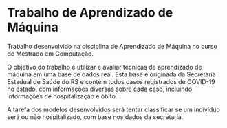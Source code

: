 # Trabalho de Aprendizado de Máquina

Trabalho desenvolvido na disciplina de Aprendizado de Máquina no curso de Mestrado em Computação.

O objetivo do trabalho é utilizar e avaliar técnicas de aprendizado de máquina em uma base de dados real. Esta base é originada da Secretaria Estadual de Saúde do RS e contém todos casos registrados de COVID-19 no estado, com informações diversas sobre cada caso, incluindo informações de hospitalização e óbito.

A tarefa dos modelos desenvolvidos será tentar classificar se um indivíduo será ou não hospitalizado, com base nos dados da secretaria.
